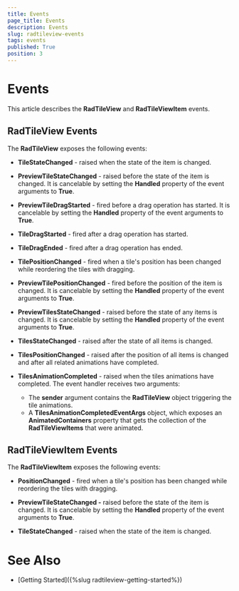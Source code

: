 ```yaml
---
title: Events
page_title: Events
description: Events
slug: radtileview-events
tags: events
published: True
position: 3
---
```


# Events

This article describes the __RadTileView__ and __RadTileViewItem__ events.

## RadTileView Events

The __RadTileView__ exposes the following events:
* __TileStateChanged__ - raised when the state of the item is changed.			

* __PreviewTileStateChanged__ - raised before the state of the item is changed. It is cancelable by setting the __Handled__ property of the event arguments to __True__.			

* __PreviewTileDragStarted__ - fired before a drag operation has started. It is cancelable by setting the __Handled__ property of the event arguments to __True__.			

* __TileDragStarted__ - fired after a drag operation has started.

* __TileDragEnded__ - fired after a drag operation has ended.

* __TilePositionChanged__ - fired when a tile's position has been changed while reordering the tiles with dragging.

* __PreviewTilePositionChanged__ - fired before the position of the item is changed. It is cancelable by setting the __Handled__ property of the event arguments to __True__.

* __PreviewTilesStateChanged__ - raised before the state of any items is changed. It is cancelable by setting the __Handled__ property of the event arguments to __True__.	

* __TilesStateChanged__ - raised after the state of all items is changed.

* __TilesPositionChanged__ - raised after the position of all items is changed and after all related animations have completed.

* __TilesAnimationCompleted__ - raised when the tiles animations have completed. The event handler receives two arguments:
	* The __sender__ argument contains the __RadTileView__ object triggering the tile animations.
	* A __TilesAnimationCompletedEventArgs__ object, which exposes an __AnimatedContainers__ property that gets the collection of the __RadTileViewItems__ that were animated.			  

## RadTileViewItem Events

The __RadTileViewItem__ exposes the following events:
* __PositionChanged__ - fired when a tile's position has been changed while reordering the tiles with dragging.

* __PreviewTileStateChanged -__ raised before the state of the item is changed. It is cancelable by setting the __Handled__ property of the event arguments to __True__.

* __TileStateChanged__ - raised when the state of the item is changed.

# See Also
 * [Getting Started]({%slug radtileview-getting-started%})